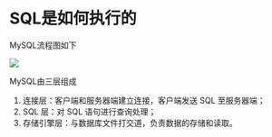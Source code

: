 # SQL是如何执行的

MySQL流程图如下

![](https://i.loli.net/2020/08/04/nFuT6JUOjxEvP4W.png)

MySQL由三层组成

1. 连接层：客户端和服务器端建立连接，客户端发送 SQL 至服务器端；
2. SQL 层：对 SQL 语句进行查询处理；
3. 存储引擎层：与数据库文件打交道，负责数据的存储和读取。